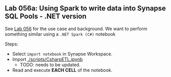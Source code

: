 ## Lab 056a: Using Spark to write data into Synapse SQL Pools - .NET version

See [Lab 056](./Lab056.md) for the use case and background.  We want to perform something similar using a `.NET Spark (C#)` notebook

Steps:  

* Select `import notebook` in Synapse Workspace.  
* Import [./scripts/CsharpETL.ipynb](./scripts/CsharpETL.ipynb)  
  * TODO:  needs to be updated.  
* Read and execute **EACH CELL** of the notebook.  